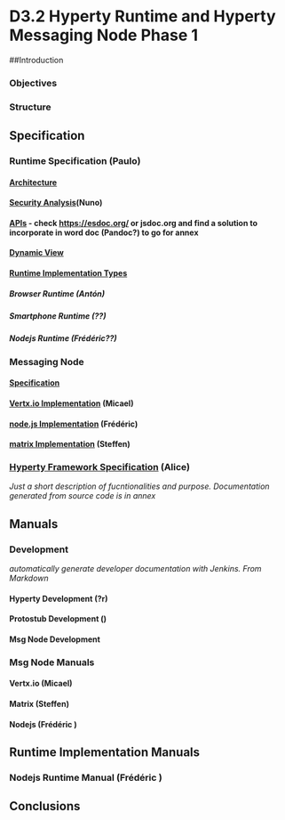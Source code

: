 D3.2 Hyperty Runtime and Hyperty Messaging Node Phase 1
=======================================================

##Introduction

### Objectives

### Structure

Specification
-------------

### Runtime Specification (Paulo)

#### [Architecture](../../specs/runtime/runtime-architecture.md)

#### [Security Analysis](../../specs/runtime/securityanalysis.md)(Nuno)

#### [APIs](../../specs/runtime/runtime-apis.md) - check https://esdoc.org/ or jsdoc.org and find a solution to incorporate in word doc (Pandoc?) to go for annex

#### [Dynamic View](../../specs/runtime/dynamic-view/readme.md)

#### [Runtime Implementation Types](../../specs/runtime/implementation/readme.md)

##### Browser Runtime (Antón)

##### Smartphone Runtime (??)

##### Nodejs Runtime (Frédéric??)

### Messaging Node

#### [Specification](../../specs/msg-node/msg-node-architecture.md)

#### [Vertx.io Implementation](../../specs/msg-node/vertx_specs.md) (Micael)

#### [node.js Implementation](../../specs/msg-node/nodejs_specs.md) (Frédéric)

#### [matrix Implementation](../../specs/msg-node/matrix_specs.md) (Steffen)

### [Hyperty Framework Specification](../../specs/service-framework/reame.md) (Alice)

*Just a short description of fucntionalities and purpose. Documentation generated from source code is in annex*

Manuals
-------

### Development

*automatically generate developer documentation with Jenkins. From Markdown*

#### Hyperty Development (?r)

#### Protostub Development ()

#### Msg Node Development

### Msg Node Manuals

#### Vertx.io (Micael)

#### Matrix (Steffen)

#### Nodejs (Frédéric )

## Runtime Implementation Manuals

### Nodejs Runtime Manual (Frédéric )

Conclusions
-----------
